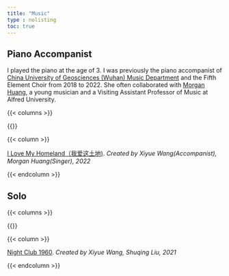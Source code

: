 ```yaml
---
title: "Music"
type : nolisting
toc: true
---
```


## Piano Accompanist

I played the piano at the age of 3. I was previously the piano accompanist of [China University of Geosciences (Wuhan) Music Department](https://ensac.cug.edu.cn/Faculty/Lecturers.htm) and the Fifth Element Choir from 2018 to 2022. She often collaborated with [Morgan Huang](https://www.alfred.edu/about/summers-at-alfred/alfred-summer-arts/instructors/morgan-huang.cfm), a young musician and a Visiting Assistant Professor of Music at Alfred University.

{{< columns >}}

{{<figure-a src="/images/M1.1.png">}}

{{< column >}}

[I Love My Homeland（我爱这土地)](https://www.bilibili.com/video/BV1QY4y1Y7HK/?spm_id_from=333.999.0.0&vd_source=3abcc99cc1b8514d319cf1087a874555). *Created by Xiyue Wang(Accompanist), Morgan Huang(Singer), 2022*

{{< endcolumn >}}

## Solo

{{< columns >}}

{{<figure-a src="/images/M2.1.png">}}

{{< column >}}

[Night Club 1960](https://www.bilibili.com/video/BV1KK4y1K76D/?spm_id_from=333.999.0.0&vd_source=3abcc99cc1b8514d319cf1087a874555). *Created by Xiyue Wang, Shuqing Liu, 2021*

{{< endcolumn >}}
